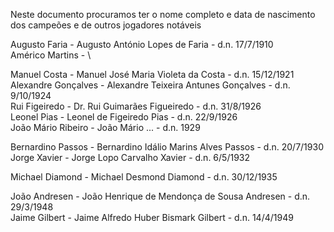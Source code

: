 Neste documento procuramos ter o nome completo e data de nascimento dos campeões e de outros jogadores notáveis


Augusto Faria - Augusto António Lopes de Faria - d.n. 17/7/1910\
Américo Martins - \

Manuel Costa - Manuel José Maria Violeta da Costa - d.n. 15/12/1921\
Alexandre Gonçalves - Alexandre Teixeira Antunes Gonçalves - d.n. 9/10/1924\
Rui Figeiredo - Dr. Rui Guimarães Figueiredo - d.n. 31/8/1926\
Leonel Pias - Leonel de Figeiredo Pias - d.n. 22/9/1926\
João Mário Ribeiro - João Mário ... - d.n. 1929

Bernardino Passos - Bernardino Idálio Marins Alves Passos - d.n. 20/7/1930\
Jorge Xavier - Jorge Lopo Carvalho Xavier - d.n. 6/5/1932

Michael Diamond - Michael Desmond Diamond - d.n. 30/12/1935

João Andresen - João Henrique de Mendonça de Sousa Andresen - d.n. 29/3/1948\
Jaime Gilbert - Jaime Alfredo Huber Bismark Gilbert - d.n. 14/4/1949



